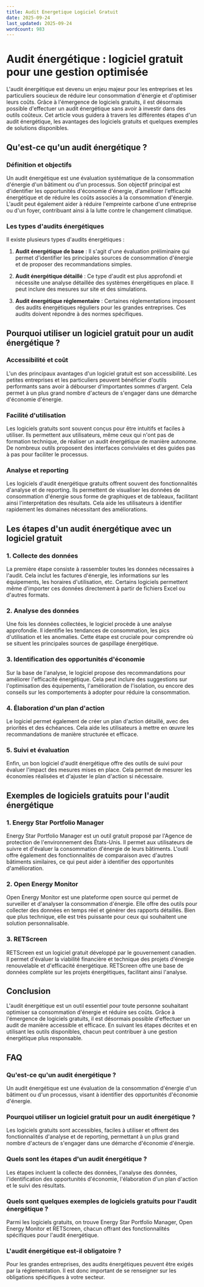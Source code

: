 ```yaml
---
title: Audit Energetique Logiciel Gratuit
date: 2025-09-24
last_updated: 2025-09-24
wordcount: 983
---
```


# Audit énergétique : logiciel gratuit pour une gestion optimisée

L'audit énergétique est devenu un enjeu majeur pour les entreprises et les particuliers soucieux de réduire leur consommation d'énergie et d'optimiser leurs coûts. Grâce à l'émergence de logiciels gratuits, il est désormais possible d'effectuer un audit énergétique sans avoir à investir dans des outils coûteux. Cet article vous guidera à travers les différentes étapes d'un audit énergétique, les avantages des logiciels gratuits et quelques exemples de solutions disponibles.

## Qu'est-ce qu'un audit énergétique ?

### Définition et objectifs

Un audit énergétique est une évaluation systématique de la consommation d'énergie d'un bâtiment ou d'un processus. Son objectif principal est d'identifier les opportunités d'économie d'énergie, d'améliorer l'efficacité énergétique et de réduire les coûts associés à la consommation d'énergie. L'audit peut également aider à réduire l'empreinte carbone d'une entreprise ou d'un foyer, contribuant ainsi à la lutte contre le changement climatique.

### Les types d'audits énergétiques

Il existe plusieurs types d'audits énergétiques :

1. **Audit énergétique de base** : Il s'agit d'une évaluation préliminaire qui permet d'identifier les principales sources de consommation d'énergie et de proposer des recommandations simples.

2. **Audit énergétique détaillé** : Ce type d'audit est plus approfondi et nécessite une analyse détaillée des systèmes énergétiques en place. Il peut inclure des mesures sur site et des simulations.

3. **Audit énergétique réglementaire** : Certaines réglementations imposent des audits énergétiques réguliers pour les grandes entreprises. Ces audits doivent répondre à des normes spécifiques.

## Pourquoi utiliser un logiciel gratuit pour un audit énergétique ?

### Accessibilité et coût

L'un des principaux avantages d'un logiciel gratuit est son accessibilité. Les petites entreprises et les particuliers peuvent bénéficier d'outils performants sans avoir à débourser d'importantes sommes d'argent. Cela permet à un plus grand nombre d'acteurs de s'engager dans une démarche d'économie d'énergie.

### Facilité d'utilisation

Les logiciels gratuits sont souvent conçus pour être intuitifs et faciles à utiliser. Ils permettent aux utilisateurs, même ceux qui n'ont pas de formation technique, de réaliser un audit énergétique de manière autonome. De nombreux outils proposent des interfaces conviviales et des guides pas à pas pour faciliter le processus.

### Analyse et reporting

Les logiciels d'audit énergétique gratuits offrent souvent des fonctionnalités d'analyse et de reporting. Ils permettent de visualiser les données de consommation d'énergie sous forme de graphiques et de tableaux, facilitant ainsi l'interprétation des résultats. Cela aide les utilisateurs à identifier rapidement les domaines nécessitant des améliorations.

## Les étapes d'un audit énergétique avec un logiciel gratuit

### 1. Collecte des données

La première étape consiste à rassembler toutes les données nécessaires à l'audit. Cela inclut les factures d'énergie, les informations sur les équipements, les horaires d'utilisation, etc. Certains logiciels permettent même d'importer ces données directement à partir de fichiers Excel ou d'autres formats.

### 2. Analyse des données

Une fois les données collectées, le logiciel procède à une analyse approfondie. Il identifie les tendances de consommation, les pics d'utilisation et les anomalies. Cette étape est cruciale pour comprendre où se situent les principales sources de gaspillage énergétique.

### 3. Identification des opportunités d'économie

Sur la base de l'analyse, le logiciel propose des recommandations pour améliorer l'efficacité énergétique. Cela peut inclure des suggestions sur l'optimisation des équipements, l'amélioration de l'isolation, ou encore des conseils sur les comportements à adopter pour réduire la consommation.

### 4. Élaboration d'un plan d'action

Le logiciel permet également de créer un plan d'action détaillé, avec des priorités et des échéances. Cela aide les utilisateurs à mettre en œuvre les recommandations de manière structurée et efficace.

### 5. Suivi et évaluation

Enfin, un bon logiciel d'audit énergétique offre des outils de suivi pour évaluer l'impact des mesures mises en place. Cela permet de mesurer les économies réalisées et d'ajuster le plan d'action si nécessaire.

## Exemples de logiciels gratuits pour l'audit énergétique

### 1. Energy Star Portfolio Manager

Energy Star Portfolio Manager est un outil gratuit proposé par l'Agence de protection de l'environnement des États-Unis. Il permet aux utilisateurs de suivre et d'évaluer la consommation d'énergie de leurs bâtiments. L'outil offre également des fonctionnalités de comparaison avec d'autres bâtiments similaires, ce qui peut aider à identifier des opportunités d'amélioration.

### 2. Open Energy Monitor

Open Energy Monitor est une plateforme open source qui permet de surveiller et d'analyser la consommation d'énergie. Elle offre des outils pour collecter des données en temps réel et générer des rapports détaillés. Bien que plus technique, elle est très puissante pour ceux qui souhaitent une solution personnalisable.

### 3. RETScreen

RETScreen est un logiciel gratuit développé par le gouvernement canadien. Il permet d'évaluer la viabilité financière et technique des projets d'énergie renouvelable et d'efficacité énergétique. RETScreen offre une base de données complète sur les projets énergétiques, facilitant ainsi l'analyse.

## Conclusion

L'audit énergétique est un outil essentiel pour toute personne souhaitant optimiser sa consommation d'énergie et réduire ses coûts. Grâce à l'émergence de logiciels gratuits, il est désormais possible d'effectuer un audit de manière accessible et efficace. En suivant les étapes décrites et en utilisant les outils disponibles, chacun peut contribuer à une gestion énergétique plus responsable.

## FAQ

### Qu'est-ce qu'un audit énergétique ?

Un audit énergétique est une évaluation de la consommation d'énergie d'un bâtiment ou d'un processus, visant à identifier des opportunités d'économie d'énergie.

### Pourquoi utiliser un logiciel gratuit pour un audit énergétique ?

Les logiciels gratuits sont accessibles, faciles à utiliser et offrent des fonctionnalités d'analyse et de reporting, permettant à un plus grand nombre d'acteurs de s'engager dans une démarche d'économie d'énergie.

### Quels sont les étapes d'un audit énergétique ?

Les étapes incluent la collecte des données, l'analyse des données, l'identification des opportunités d'économie, l'élaboration d'un plan d'action et le suivi des résultats.

### Quels sont quelques exemples de logiciels gratuits pour l'audit énergétique ?

Parmi les logiciels gratuits, on trouve Energy Star Portfolio Manager, Open Energy Monitor et RETScreen, chacun offrant des fonctionnalités spécifiques pour l'audit énergétique.

### L'audit énergétique est-il obligatoire ?

Pour les grandes entreprises, des audits énergétiques peuvent être exigés par la réglementation. Il est donc important de se renseigner sur les obligations spécifiques à votre secteur.